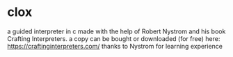 # clox
a guided interpreter in c made with the help of Robert Nystrom and his book Crafting Interpreters.
a copy can be bought or downloaded (for free) here: https://craftinginterpreters.com/
thanks to Nystrom for learning experience
